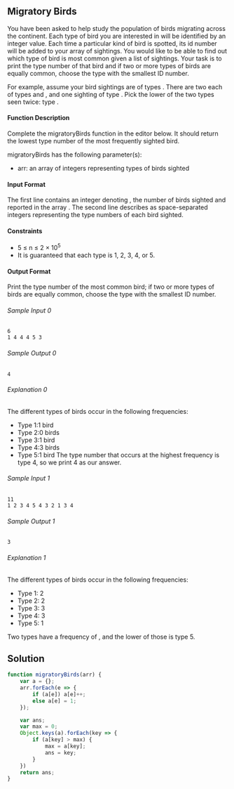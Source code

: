 ## Migratory Birds

You have been asked to help study the population of birds migrating across the continent. Each type of bird you are interested in will be identified by an integer value. Each time a particular kind of bird is spotted, its id number will be added to your array of sightings. You would like to be able to find out which type of bird is most common given a list of sightings. Your task is to print the type number of that bird and if two or more types of birds are equally common, choose the type with the smallest ID number.

For example, assume your bird sightings are of types . There are two each of types  and , and one sighting of type . Pick the lower of the two types seen twice: type .

#### Function Description

Complete the migratoryBirds function in the editor below. It should return the lowest type number of the most frequently sighted bird.

migratoryBirds has the following parameter(s):

- arr: an array of integers representing types of birds sighted
#### Input Format

The first line contains an integer denoting , the number of birds sighted and reported in the array . 
The second line describes  as  space-separated integers representing the type numbers of each bird sighted.

#### Constraints
- 5 &#x2264; n &#x2264; 2 &#215; 10<sup>5</sup>
- It is guaranteed that each type is 1, 2, 3, 4, or 5.

#### Output Format

Print the type number of the most common bird; if two or more types of birds are equally common, choose the type with the smallest ID number.

###### Sample Input 0
```
6
1 4 4 4 5 3
```
###### Sample Output 0
```
4
```
###### Explanation 0

The different types of birds occur in the following frequencies:

- Type 1:1  bird
- Type 2:0  birds
- Type 3:1  bird
- Type 4:3  birds
- Type 5:1  bird
The type number that occurs at the highest frequency is type 4, so we print 4 as our answer.

###### Sample Input 1
```
11
1 2 3 4 5 4 3 2 1 3 4
```
###### Sample Output 1
```
3
```
###### Explanation 1

The different types of birds occur in the following frequencies:

- Type 1: 2
- Type 2: 2
- Type 3: 3
- Type 4: 3
- Type 5: 1

Two types have a frequency of , and the lower of those is type 5.

## Solution
```javascript
function migratoryBirds(arr) {
    var a = {};
    arr.forEach(e => {
        if (a[e]) a[e]++;
        else a[e] = 1;
    });

    var ans;
    var max = 0;
    Object.keys(a).forEach(key => { 
        if (a[key] > max) { 
            max = a[key];
            ans = key;
        }
    })
    return ans;
}
```
